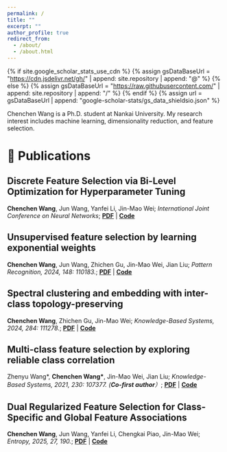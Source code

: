 ```yaml
---
permalink: /
title: ""
excerpt: ""
author_profile: true
redirect_from: 
  - /about/
  - /about.html
---
```


{% if site.google_scholar_stats_use_cdn %}
{% assign gsDataBaseUrl = "https://cdn.jsdelivr.net/gh/" | append: site.repository | append: "@" %}
{% else %}
{% assign gsDataBaseUrl = "https://raw.githubusercontent.com/" | append: site.repository | append: "/" %}
{% endif %}
{% assign url = gsDataBaseUrl | append: "google-scholar-stats/gs_data_shieldsio.json" %}

<span class='anchor' id='about-me'></span>

Chenchen Wang is a Ph.D. student at Nankai University. 
My research interest includes machine learning, dimensionality reduction, and feature selection.

# 📝 Publications 

## Discrete Feature Selection via Bi-Level Optimization for Hyperparameter Tuning  
**Chenchen Wang**, Jun Wang, Yanfei Li, Jin-Mao Wei; *International Joint Conference on Neural Networks*; [**PDF**](%) | [**Code**](%)

## Unsupervised feature selection by learning exponential weights  
**Chenchen Wang**, Jun Wang, Zhichen Gu, Jin-Mao Wei, Jian Liu; *Pattern Recognition, 2024, 148: 110183.*; [**PDF**](https://www.sciencedirect.com/science/article/pii/S0031320323008804) | [**Code**](https://github.com/Wangchenchen233/LLSRFS)

## Spectral clustering and embedding with inter-class topology-preserving  
**Chenchen Wang**, Zhichen Gu, Jin-Mao Wei; *Knowledge-Based Systems, 2024, 284: 111278.*; [**PDF**](https://www.sciencedirect.com/science/article/pii/S0950705123010262) | [**Code**](https://github.com/Wangchenchen233/ITPC)

## Multi-class feature selection by exploring reliable class correlation  
Zhenyu Wang$*$, **Chenchen Wang$*$**, Jin-Mao Wei, Jian Liu; *Knowledge-Based Systems, 2021, 230: 107377. (**Co-first author**）*; [**PDF**](https://www.sciencedirect.com/science/article/pii/S0950705121006390) | [**Code**](%)

## Dual Regularized Feature Selection for Class-Specific and Global Feature Associations  
**Chenchen Wang**, Jun Wang, Yanfei Li, Chengkai Piao, Jin-Mao Wei; *Entropy, 2025, 27, 190.*; [**PDF**](https://www.mdpi.com/1099-4300/27/2/190) | [**Code**](https://github.com/Wangchenchen233/DRFS)


